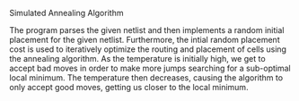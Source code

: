 Simulated Annealing Algorithm

The program parses the given netlist and then implements a random initial placement for the given netlist.
Furthermore, the intial random placement cost is used to iteratively optimize the routing and placement of cells using the annealing algorithm. 
As the temperature is initially high, we get to accept bad moves in order to make more jumps searching for a sub-optimal local minimum. 
The temperature then decreases, causing the algorithm to only accept good moves, getting us closer to the local minimum.
